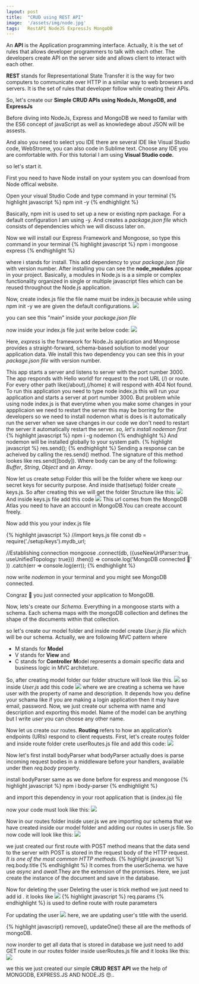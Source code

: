 ```yaml
---
layout: post
title:  "CRUD using REST API"
image:  '/assets/img/node.jpg'
tags:   RestAPI NodeJS ExpressJs MongoDB
---
```


An **API** is the Application programming interface. Actually, it is the set of rules that allows developer programmers to talk with each other. The developers create API on the server side and allows client to interact with each other.

**REST** stands for Representational State Transfer it is the way for two computers to communicate over HTTP in a similar way to web browsers and servers. It is the set of rules that developer follow while creating their APIs.

So, let's create our **Simple CRUD APIs using NodeJs, MongoDB, and ExpressJs**

Before diving into NodeJs, Express and MongoDB we need to familar with the ES6 concept of javaScript as well as knowledege about JSON will be assests.

And also you need to select you IDE there are several IDE like Visual Studio code, WebStrome, you can also code in Sublime text. Choose any IDE you are comfortable with. For this tutorial I am using **Visual Studio code.**

so let's start it.

First you need to have Node install on your system you can download from Node offical website.

Open your visual Studio Code and type command in your terminal
{% highlight javascript %}
npm init -y
{% endhighlight %}

Basically, npm init is used to set up a new or existing npm package. For a default configuration I am using -y. And creates a _package.json file_ which consists of dependencies which we will discuss later on.

Now we will install our Express Framework and Mongoose, so type this command in your terminal
{% highlight javascript %}
npm i mongoose express 
{% endhighlight %}

where i stands for install. This add dependency to your _package.json file_ with version number. After installing you can see the **node_modules** appear in your project. Basically, a modules in Node.js is a a simple or complex functionality organized in single or multiple javascript files which can be reused throughout the Node.js application.

Now, create index.js file the file name must be index.js because while using npm init -y we are given the default configurations.
![]({{site.baseurl}}/assets/img/index.PNG)

you can see this "main" inside your _package.json file_ 

now inside your index.js file just write below code:
![]({{site.baseurl}}/assets/img/app.PNG)

Here, _express_ is the framework for Node.Js application and Mongoose provides a straight-forward, schema-based solution to model your application data. We install this two dependency you can see this in your _package.json file_ with version number.

This app starts a server and listens to server with the port number 3000. The app responds with Hello world! for request to the root URL (/) or route. For every other path like(/about),(/home) it will respond with 404 Not found. To run this application you need to type node index.js this will run your application and starts a server at port number 3000. But problem while using node index.js is that everytime when you make some changes in your appplicaion we need to restart the server this may be borring for the developers so we need to install nodemon what is does is it automatically run the server when we save changes in our code we don't need to restart the server it automatically restart the server.
_so, let's install nodemon first_
{% highlight javascript %}
npm i -g nodemon 
{% endhighlight %}
And nodemon will be installed globally to your system path.
{% highlight javascript %}
res.send();
{% endhighlight %}
Sending a response can be acheived by calling the res.send() method. The signature of this method lookes like res.send([body]). Where body can be any of the following: _Buffer_, _String_, _Object_ and an _Array_.

Now let us create setup Folder this will be the folder where we keep our secret keys for security purpose. And inside that(setup) folder create keys.js. So after creating this we will get the folder Structure like this:
![]({{site.baseurl}}/assets/img/keys.PNG)
And inside keys.js file add this code
![]({{site.baseurl}}/assets/img/mongoose.PNG)
This url comes from the MongoDB Atlas you need to have an account in MongoDB.You can create account freely.

Now add this you your index.js file

{% highlight javascript %}
//import keys.js file
const db = require('./setup/keys').mydb_url;

//Establishing connection
mongoose
        .connect(db, ({useNewUrlParser:true, useUnifiedTopology: true}))
        .then(() => console.log('MongoDB connected 🙂' ))
        .catch(err => console.log(err));
{% endhighlight %}

now write _nodemon_ in your terminal and you might see MongoDB connected.

Congraz 🙂 you just connected your application to MongoDB.

Now, lets's create our _Schema_. Everything in a mongoose starts with a schema. Each schema maps with the mongoDB collection and defines the shape of the documents within that collection.

so let's create our model folder and inside model create _User.js file_ which will be our schema.
Actually, we are following MVC pattern where
 * M stands for **Model**
 * V stands for **View** and 
 * C stands for **Controller** 
 **M**odel represents a domain specific data and business logic in MVC architeture.

So, after creating model folder our folder structure will look like this.
![]({{site.baseurl}}/assets/img/model.PNG)
so inside _User.js_ add this code
![]({{site.baseurl}}/assets/img/user.PNG)
where we are creating a schema we have user with the property of name and description. It depends how you define your schama like if you are making a login application then it may have email, password. Now, we just create our schema with name and description and exporting this model. Name of the model can be anything but I write _user_ you can choose any other name.

Now let us create our routes. **Routing** refers to how an application’s endpoints (URIs) respond to client requests. 
First, let's create routes folder and inside route folder crete userRoutes.js file
and add this code:
![]({{site.baseurl}}/assets/img/userRoute.PNG)

Now let's first install bodyParser what bodyParser actually does is parse incoming request bodies in a middleware before your handlers, available under then _req.body_ property.

install bodyParser same as we done before for express and mongoose 
{% highlight javascript %}
npm i body-parser
{% endhighlight %}

and import this dependency in your root application that is (index.js) file

now your code must look like this:
![]({{site.baseurl}}/assets/img/indexbody.PNG)

Now in our routes folder inside user.js we are importing our schema that we have created inside our model folder and adding our routes in user.js file. So now code will look like this: 
![]({{site.baseurl}}/assets/img/save.PNG)

we just created our first route with POST method means that the data send to the server with POST is stored in the request body of the HTTP request. _It is one of the most common HTTP methods._
{% highlight javascript %}
req.body.title
{% endhighlight %}
It comes from the userSchema. we have use _async_ and _await_.They are the extension of the promises. 
Here, we just create the instance of the document and save in the database. 

Now for deleting the user 
Deleting the user is trick method we just need to add id . it looks like 
![]({{site.baseurl}}/assets/img/delete.PNG)
{% highlight javascript %}
req.params
{% endhighlight %}
is used to define route with route parameters

For updating the user 
![]({{site.baseurl}}/assets/img/update.PNG)
here, we are updating user's title with the userId.

{% highlight javascript}
remove(), updateOne() these all are the methods of mongoDB.

now inorder to get all data that is stored in database we just need to add GET route in our routes folder inside userRoutes.js file
and it looks like this:
![]({{site.baseurl}}/assets/img/getalldata.PNG)

we this we just created our simple **CRUD REST API** we the help of MONGODB, EXPRESS.JS AND NODE.JS 😍..